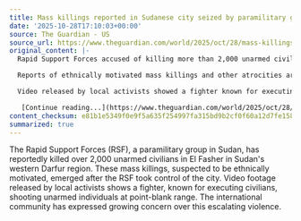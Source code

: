 ```yaml
---
title: Mass killings reported in Sudanese city seized by paramilitary group
date: '2025-10-28T17:10:03+00:00'
source: The Guardian - US
source_url: https://www.theguardian.com/world/2025/oct/28/mass-killings-reported-el-fasher-sudan-paramilitary-group-rapid-support-forces
original_content: |-
  Rapid Support Forces accused of killing more than 2,000 unarmed civilians in El Fasher in recent days

  Reports of ethnically motivated mass killings and other atrocities are emerging from El Fasher after the paramilitary Rapid Support Forces [took control of the city](https://www.theguardian.com/world/2025/oct/27/fears-civilians-sudan-paramilitary-rsf-capture-el-fasher) in Sudan’s western Darfur region over the weekend.

  Video released by local activists showed a fighter known for executing civilians in RSF-controlled areas shooting a group of unarmed civilians sitting on the ground at point-blank range.

   [Continue reading...](https://www.theguardian.com/world/2025/oct/28/mass-killings-reported-el-fasher-sudan-paramilitary-group-rapid-support-forces)
content_checksum: e81b1e5349f0e9f5a635f254997fa315bd9b2cf0f60a12d7fe158590dbd9fca9
summarized: true
---
```


The Rapid Support Forces (RSF), a paramilitary group in Sudan, has reportedly killed over 2,000 unarmed civilians in El Fasher in Sudan's western Darfur region. These mass killings, suspected to be ethnically motivated, emerged after the RSF took control of the city. Video footage released by local activists shows a fighter, known for executing civilians, shooting unarmed individuals at point-blank range. The international community has expressed growing concern over this escalating violence.